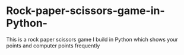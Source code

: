 # Rock-paper-scissors-game-in-Python-
This is a rock paper scissors game I build in Python which shows your points and computer points frequently 
